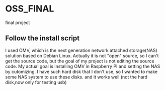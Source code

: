 # OSS_FINAL
final project

## Follow the install script
I used OMV, which is the next generation network attached storage(NAS) solution based on Debian Linux.
Actually it is not "open" source, so I can't get the source code, but the goal of my project is not editing the source code. 
My actual goal is installing OMV in Raspberry PI and setting the NAS by cutomizing. 
I have such hard disk that I don't use, so I wanted to make some NAS system to use these disks.
and it works well (not the hard disk,now only for testing usb)
